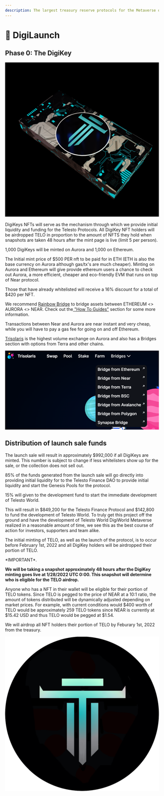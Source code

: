 ```yaml
---
description: The largest treasury reserve protocols for the Metaverse on Celo network
---
```


# 🚀 DigiLaunch

## Phase 0: The DigiKey

![](.gitbook/assets/DigiKey.png)

DigiKeys NFTs will serve as the mechanism through which we provide initial liquidity and funding for the Telesto Protocols. All DigiKey NFT holders will be airdropped TELO in proportion to the amount of NFTS they hold when snapshots are taken 48 hours after the mint page is live (limit 5 per person).

1,000 DigiKeys will be minted on Aurora and 1,000 on Ethereum.&#x20;

The Initial mint price of $500 PER nft to be paid for in ETH (ETH is also the base currency on Aurora although gas/tx's are much cheaper). Minting on Aurora and Ethereum will give provide ethereum users a chance to check out Aurora, a more efficient, cheaper and eco-friendly EVM that runs on top of Near protocol.&#x20;

Those that have already whitelisted will receive a 16% discount for a total of $420 per NFT.&#x20;

We recommend [Rainbow Bridge](https://rainbowbridge.app) to bridge assets between ETHEREUM <> AURORA <> NEAR. Check out the[ "How To Guides"](broken-reference) section for some more information.

Transactions between Near and Aurora are near instant and very cheap, while you will have to pay a gas fee for going on and off Ethereum.

[Trisolaris](https://www.trisolaris.io/#/swap) is the highest volume exchange on Aurora and also has a Bridges section with options from Terra and other chains.

![](<.gitbook/assets/image (2) (1).png>)

## Distribution of launch sale funds

The launch sale will result in approximately $992,000 if all DigiKeys are minted. This number is subject to change if less whitelisters show up for the sale, or the collection does not sell out.

85% of the funds generated from the launch sale will go directly into providing initial liquidity for to the Telesto Finance DAO to provide initial liquidity and start the Genesis Pools for the protocol.

15% will given to the development fund to start the immediate development of Telesto World.

This will result in $849,200 for the Telesto Finance Protocol and $142,800 to fund the development of Telesto World. To truly get this project off the ground and have the development of Telesto World DigiWorld Metaverse realized in a reasonable amount of time, we see this as the best course of action for investors, supporters and team alike.&#x20;

The initial minting of TELO, as well as the launch of the protocol, is to occur before February 1st, 2022 and all DigiKey holders will be airdropped their portion of TELO.

\*IMPORTANT\*.&#x20;

**We will be taking a snapshot approximately 48 hours after the DigiKey minting goes live at 1/28/2022 UTC 0:00. This snapshot will determine who is eligible for the TELO airdrop.**

Anyone who has a NFT in their wallet will be eligible for their portion of TELO tokens. Since TELO is pegged to the price of NEAR at a 10:1 ratio, the amount of tokens distributed will be dynamically adjusted depending on market prices. For example, with current conditions would $400 worth of TELO would be approximately 259 TELO tokens since NEAR is currently at $15.42 USD and thus TELO would be pegged at $1.54.

We will airdrop all NFT holders their portion of TELO by Feburary 1st, 2022 from the treasury.





![](.gitbook/assets/tethys.png)
